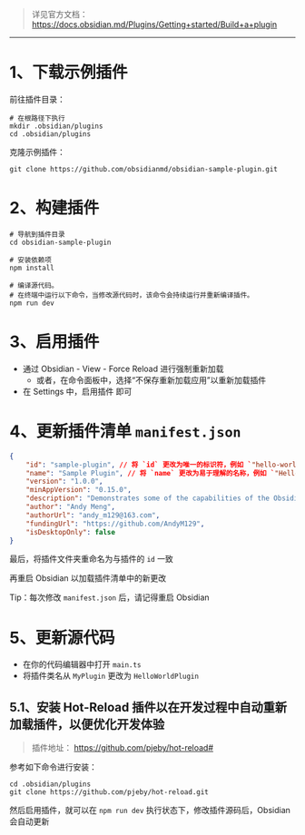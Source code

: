 > 详见官方文档： https://docs.obsidian.md/Plugins/Getting+started/Build+a+plugin

---

# 1、下载示例插件

前往插件目录：
```shell
# 在根路径下执行
mkdir .obsidian/plugins
cd .obsidian/plugins
```

克隆示例插件：
```shell
git clone https://github.com/obsidianmd/obsidian-sample-plugin.git
```

# 2、构建插件

```shell
# 导航到插件目录
cd obsidian-sample-plugin

# 安装依赖项
npm install

# 编译源代码。
# 在终端中运行以下命令，当修改源代码时，该命令会持续运行并重新编译插件。
npm run dev
```

# 3、启用插件

- 通过 Obsidian - View - Force Reload 进行强制重新加载
	- 或者，在命令面板中，选择“不保存重新加载应用”以重新加载插件
- 在 Settings 中，启用插件 即可

# 4、更新插件清单 `manifest.json`

```json
{
	"id": "sample-plugin", // 将 `id` 更改为唯一的标识符，例如 `"hello-world"`
	"name": "Sample Plugin", // 将 `name` 更改为易于理解的名称，例如 `"Hello world"`
	"version": "1.0.0",
	"minAppVersion": "0.15.0",
	"description": "Demonstrates some of the capabilities of the Obsidian API.",
	"author": "Andy Meng",
	"authorUrl": "andy_m129@163.com",
	"fundingUrl": "https://github.com/AndyM129",
	"isDesktopOnly": false
}
```

最后，将插件文件夹重命名为与插件的 `id` 一致

再重启 Obsidian 以加载插件清单中的新更改

Tip：每次修改 `manifest.json` 后，请记得重启 Obsidian

# 5、更新源代码

- 在你的代码编辑器中打开 `main.ts` 
- 将插件类名从 `MyPlugin` 更改为 `HelloWorldPlugin`

## 5.1、安装 Hot-Reload 插件以在开发过程中自动重新加载插件，以便优化开发体验

> 插件地址： https://github.com/pjeby/hot-reload#

参考如下命令进行安装：
```shell
cd .obsidian/plugins
git clone https://github.com/pjeby/hot-reload.git
```

然后启用插件，就可以在 `npm run dev` 执行状态下，修改插件源码后，Obsidian 会自动更新